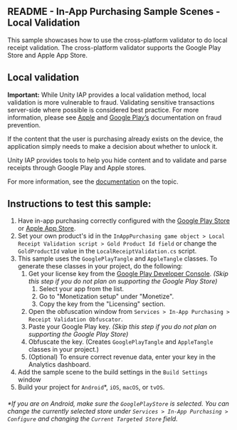 ## README - In-App Purchasing Sample Scenes - Local Validation

This sample showcases how to use the cross-platform validator to do local receipt validation. The cross-platform
validator supports the Google Play Store and Apple App Store.

## Local validation

**Important:** While Unity IAP provides a local validation method, local validation is more vulnerable to fraud.
Validating sensitive transactions server-side where possible is considered best practice. For more information, please
see [Apple](https://developer.apple.com/documentation/storekit/in-app_purchase/choosing_a_receipt_validation_technique)
and [Google Play’s](https://developer.android.com/google/play/billing/security) documentation on fraud prevention.

If the content that the user is purchasing already exists on the device, the application simply needs to make a decision
about whether to unlock it.

Unity IAP provides tools to help you hide content and to validate and parse receipts through Google Play and Apple
stores.

For more information, see the [documentation](https://docs.unity3d.com/Manual/UnityIAPValidatingReceipts.html) on the
topic.

## Instructions to test this sample:

1. Have in-app purchasing correctly configured with
   the [Google Play Store](https://docs.unity3d.com/Packages/com.unity.purchasing@3.1/manual/UnityIAPGoogleConfiguration.html)
   or [Apple App Store](https://docs.unity3d.com/Packages/com.unity.purchasing@3.1/manual/UnityIAPAppleConfiguration.html).
2. Set your own product's id in
   the `InAppPurchasing game object > Local Receipt Validation script > Gold Product Id field`
   or change the `GoldProductId` value in the `LocalReceiptValidation.cs` script.
3. This sample uses the `GooglePlayTangle` and `AppleTangle` classes. To generate these classes in your project, do the
   following:
    1. Get your license key from the [Google Play Developer Console](https://play.google.com/apps/publish/). _(Skip this
       step if you do not plan on supporting the Google Play Store)_
        1. Select your app from the list.
        2. Go to "Monetization setup" under "Monetize".
        3. Copy the key from the "Licensing" section.
    2. Open the obfuscation window from `Services > In-App Purchasing > Receipt Validation Obfuscator`.
    3. Paste your Google Play key. _(Skip this step if you do not plan on supporting the Google Play Store)_
    4. Obfuscate the key. (Creates `GooglePlayTangle` and `AppleTangle` classes in your project.)
    5. (Optional) To ensure correct revenue data, enter your key in the Analytics dashboard.
4. Add the sample scene to the build settings in the `Build Settings` window
5. Build your project for `Android`*, `iOS`, `macOS`, or `tvOS`.

###### *If you are on Android, make sure the `GooglePlayStore` is selected. You can change the currently selected store under `Services > In-App Purchasing > Configure` and changing the `Current Targeted Store` field.
